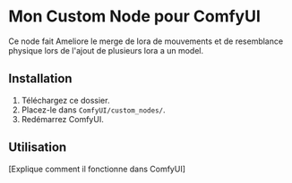 # Mon Custom Node pour ComfyUI
Ce node fait Ameliore le merge de lora de mouvements et de resemblance physique lors de l'ajout de plusieurs lora a un model.

## Installation
1. Téléchargez ce dossier.
2. Placez-le dans `ComfyUI/custom_nodes/`.
3. Redémarrez ComfyUI.

## Utilisation
[Explique comment il fonctionne dans ComfyUI]